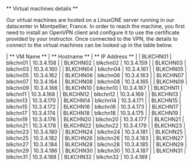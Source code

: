 ** Virtual machines details **

Our virtual machines are hosted on a LinuxONE server running in our datacenter in Montpellier, France.
In order to reach the machine, you first need to install an OpenVPN client and configure it to use the certificate provided by your instructor.
Once connected to the VPN, the details to connect to the virtual machines can be looked up in the table below.


| ** VM Name ** | ** Hostname ** | ** IP Address ** |
| BLKCHN01 | blkchn01 | 10.3.4.158 |
| BLKCHN02 | blkchn02 | 10.3.4.159 |
| BLKCHN03 | blkchn03 | 10.3.4.160 |
| BLKCHN04 | blkchn04 | 10.3.4.161 |
| BLKCHN05 | blkchn05 | 10.3.4.162 |
| BLKCHN06 | blkchn06 | 10.3.4.163 |
| BLKCHN07 | blkchn07 | 10.3.4.164 |
| BLKCHN08 | blkchn08 | 10.3.4.165 |
| BLKCHN09 | blkchn09 | 10.3.4.166 |
| BLKCHN10 | blkchn10 | 10.3.4.167 |
| BLKCHN11 | blkchn11 | 10.3.4.168 |
| BLKCHN12 | blkchn12 | 10.3.4.169 |
| BLKCHN13 | blkchn13 | 10.3.4.170 |
| BLKCHN14 | blkchn14 | 10.3.4.171 |
| BLKCHN15 | blkchn15 | 10.3.4.172 |
| BLKCHN16 | blkchn16 | 10.3.4.173 |
| BLKCHN17 | blkchn17 | 10.3.4.174 |
| BLKCHN18 | blkchn18 | 10.3.4.175 |
| BLKCHN19 | blkchn19 | 10.3.4.176 |
| BLKCHN20 | blkchn20 | 10.3.4.177 |
| BLKCHN21 | blkchn21 | 10.3.4.178 |
| BLKCHN22 | blkchn22 | 10.3.4.179 |
| BLKCHN23 | blkchn23 | 10.3.4.180 |
| BLKCHN24 | blkchn24 | 10.3.4.181 |
| BLKCHN25 | blkchn25 | 10.3.4.182 |
| BLKCHN26 | blkchn26 | 10.3.4.183 |
| BLKCHN27 | blkchn27 | 10.3.4.184 |
| BLKCHN28 | blkchn28 | 10.3.4.185 |
| BLKCHN29 | blkchn29 | 10.3.4.186 |
| BLKCHN30 | blkchn30 | 10.3.4.187 |
| BLKCHN31 | blkchn31 | 10.3.4.188 |
| BLKCHN32 | blkchn32 | 10.3.4.189 |
